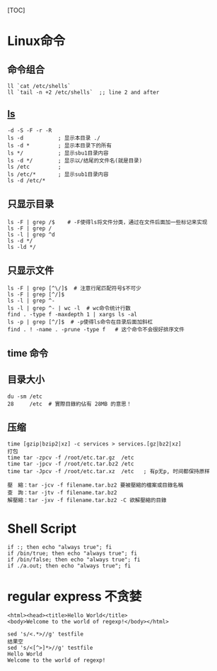 [TOC]
# Linux命令

## 命令组合
    ll `cat /etc/shells`
    ll `tail -n +2 /etc/shells`  ;; line 2 and after

## [ls](http://linux.vbird.org/linux_basic/0220filemanager.php#ls)
    -d -S -F -r -R
    ls -d           ; 显示本目录 ./
    ls -d *         ; 显示本目录下的所有
    ls */           ; 显示sbu1目录内容
    ls -d */        ; 显示以/结尾的文件名(就是目录)
    ls /etc         ;
    ls /etc/*       ; 显示sub1目录内容
    ls -d /etc/*

## 只显示目录
    ls -F | grep /$    # -F使得ls将文件分类，通过在文件后面加一些标记来实现
    ls -F | grep /
    ls -l | grep ^d
    ls -d */
    ls -ld */


## 只显示文件
    ls -F | grep [^\/]$  # 注意行尾匹配符号$不可少
    ls -F | grep [^/]$
    ls -l | grep ^-
    ls -l | grep ^- | wc -l  # wc命令统计行数
    find . -type f -maxdepth 1 | xargs ls -al
    ls -p | grep [^/]$  # -p使得ls命令在目录后面加斜杠
    find . ! -name . -prune -type f   # 这个命令不会很好排序文件

## time 命令
## 目录大小
    du -sm /etc
    28     /etc  # 實際目錄約佔有 28MB 的意思！
## 压缩
    time [gzip|bzip2|xz] -c services > services.[gz|bz2|xz]
    打包
    time tar -zpcv -f /root/etc.tar.gz  /etc
    time tar -jpcv -f /root/etc.tar.bz2 /etc
    time tar -Jpcv -f /root/etc.tar.xz  /etc   ; 有p无p, 时间都保持原样

    壓　縮：tar -jcv -f filename.tar.bz2 要被壓縮的檔案或目錄名稱
    查　詢：tar -jtv -f filename.tar.bz2
    解壓縮：tar -jxv -f filename.tar.bz2 -C 欲解壓縮的目錄

# Shell Script
    if :; then echo "always true"; fi
    if /bin/true; then echo "always true"; fi
    if /bin/false; then echo "always true"; fi
    if ./a.out; then echo "always true"; fi

# regular express 不贪婪
    <html><head><title>Hello World</title>
    <body>Welcome to the world of regexp!</body></html>

    sed 's/<.*>//g' testfile
    结果空
    sed 's/<[^>]*>//g' testfile
    Hello World
    Welcome to the world of regexp!
